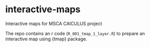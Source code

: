 # interactive-maps
Interactive maps for MSCA CAlCULUS project

The repo contains an r code (`R_001_tmap_1_layer.R`) to prepare an interactive map using {tmap} package.   